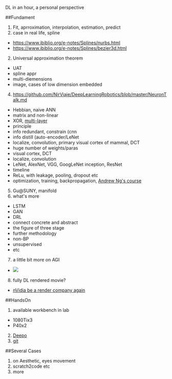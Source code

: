 DL in an hour, a personal perspective

##Fundament

1. Fit, aprroximation, interpolation, estimation, predict
2. case in real life, spline
 * https://www.ibiblio.org/e-notes/Splines/nurbs.html
 * https://www.ibiblio.org/e-notes/Splines/bezier3d.html
2. Universal approximation theorem
 * UAT
 * spline appr
 * multi-diemensions
 * image, cases of low dimension embedded
4. https://github.com/NirViaje/DeepLearningRobotics/blob/master/NeuronTalk.md
 * Hebbian, naive ANN
  * matrix and non-linear
 * XOR, [multi-layer](https://playground.tensorflow.org/)
 * principle
  * info redundant, constrain (cnn
  * info distill (auto-encoder/LeNet
 * localize, convolution, primary visual cortex of mammal, DCT
  * huge number of weights/paras
  * visual cortex, DCT
  * localize, convolution
 * LeNet, AlexNet, VGG, GoogLeNet inception, ResNet
  * timeline
  * ReLu, with leakage, pooling, dropout etc
  * optimization, training, backpropagation, [Andrew Ng's course](https://mooc.study.163.com/smartSpec/detail/1001319001.htm)
5. Gu@SUNY, manifold
6. what's more
 * LSTM
 * GAN
 * DRL
 * connect concrete and abstract
  * the figure of three stage
 * further methodology
  * non-BP
  * unsupervised
  * etc
7. a little bit more on AGI
 * ![](https://pic1.zhimg.com/80/c88b9731c98a2271b744347856f6706c_hd.png)
8. fully DL rendered movie?
 * [nVidia be a render company again](https://zhuanlan.zhihu.com/p/31627466)
 
##HandsOn

1. available workbench in lab
 * 1080Tix3
 * P40x2
2. [Deepo](https://github.com/ufoym/deepo)
3. [git](http://www.ruanyifeng.com/blog/2015/12/git-cheat-sheet.html)

##Several Cases

1. on Aesthetic, eyes movement
2. scratch2code etc
3. more
